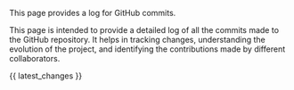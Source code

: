 This page provides a log for GitHub commits.

This page is intended to provide a detailed log of all the commits made to the GitHub repository. It helps in tracking changes, understanding the evolution of the project, and identifying the contributions made by different collaborators.

{{ latest_changes }}